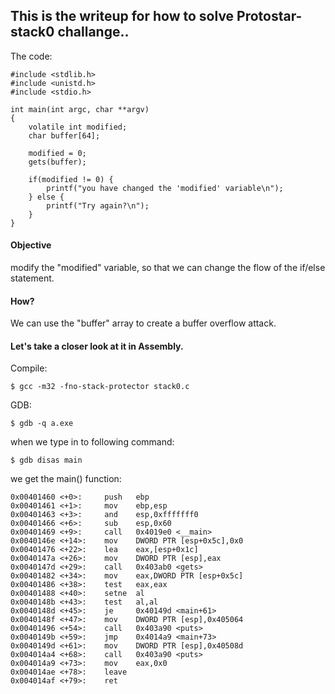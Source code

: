 ## This is the writeup for how to solve Protostar-stack0 challange..

The code:

    #include <stdlib.h>
    #include <unistd.h>
    #include <stdio.h>

    int main(int argc, char **argv)
    {
        volatile int modified;
        char buffer[64];

        modified = 0;
        gets(buffer);

        if(modified != 0) {
            printf("you have changed the 'modified' variable\n");
        } else {
            printf("Try again?\n");
        }
    }

#### Objective
modify the "modified" variable, so that we can change the flow of the if/else statement.

#### How?
We can use the "buffer" array to create a buffer overflow attack.


#### Let's take a closer look at it in Assembly.

Compile:

    $ gcc -m32 -fno-stack-protector stack0.c

GDB:

    $ gdb -q a.exe

when we type in to following command:

    $ gdb disas main

we get the main() function:

    0x00401460 <+0>:     push   ebp                      
    0x00401461 <+1>:     mov    ebp,esp                  
    0x00401463 <+3>:     and    esp,0xfffffff0           
    0x00401466 <+6>:     sub    esp,0x60                 
    0x00401469 <+9>:     call   0x4019e0 <__main>        
    0x0040146e <+14>:    mov    DWORD PTR [esp+0x5c],0x0 
    0x00401476 <+22>:    lea    eax,[esp+0x1c]           
    0x0040147a <+26>:    mov    DWORD PTR [esp],eax      
    0x0040147d <+29>:    call   0x403ab0 <gets>          
    0x00401482 <+34>:    mov    eax,DWORD PTR [esp+0x5c] 
    0x00401486 <+38>:    test   eax,eax                  
    0x00401488 <+40>:    setne  al                       
    0x0040148b <+43>:    test   al,al                    
    0x0040148d <+45>:    je     0x40149d <main+61>       
    0x0040148f <+47>:    mov    DWORD PTR [esp],0x405064 
    0x00401496 <+54>:    call   0x403a90 <puts>          
    0x0040149b <+59>:    jmp    0x4014a9 <main+73>       
    0x0040149d <+61>:    mov    DWORD PTR [esp],0x40508d 
    0x004014a4 <+68>:    call   0x403a90 <puts>          
    0x004014a9 <+73>:    mov    eax,0x0                  
    0x004014ae <+78>:    leave                           
    0x004014af <+79>:    ret                             